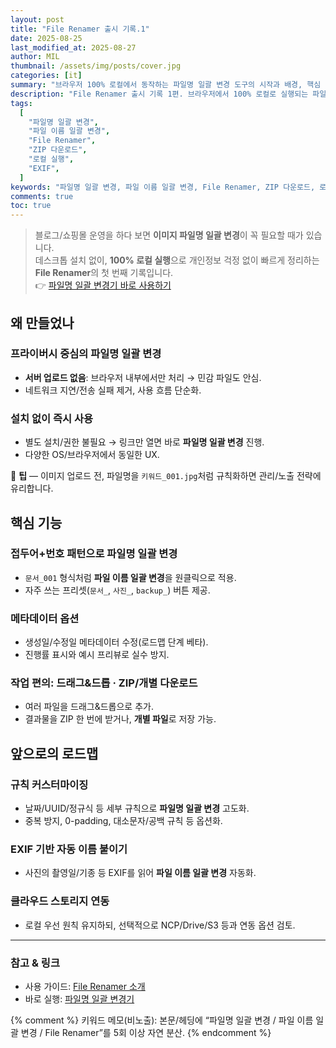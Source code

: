 ```yaml
---
layout: post
title: "File Renamer 출시 기록.1"
date: 2025-08-25
last_modified_at: 2025-08-27
author: MIL
thumbnail: /assets/img/posts/cover.jpg
categories: [it]
summary: "브라우저 100% 로컬에서 동작하는 파일명 일괄 변경 도구의 시작과 배경, 핵심 기능, 로드맵을 공유합니다."
description: "File Renamer 출시 기록 1편. 브라우저에서 100% 로컬로 실행되는 파일명 일괄 변경 도구의 배경, 핵심 기능, ZIP/개별 다운로드, 메타데이터, EXIF 계획을 정리합니다."
tags:
  [
    "파일명 일괄 변경",
    "파일 이름 일괄 변경",
    "File Renamer",
    "ZIP 다운로드",
    "로컬 실행",
    "EXIF",
  ]
keywords: "파일명 일괄 변경, 파일 이름 일괄 변경, File Renamer, ZIP 다운로드, 로컬 실행, EXIF"
comments: true
toc: true
---
```


<!-- 본문(이 포스트에만) 리스트/노트 스타일: 1편과 동일하게 통일 -->
<style>
  .post .post-content ul,.post .post-content ol{margin:.5rem 0 1rem;padding-left:1.25rem}
  .post .post-content ul{list-style:none;padding-left:0}
  .post .post-content ul li{position:relative;padding-left:1.25rem;margin:.35rem 0;line-height:1.75}
  .post .post-content ul li::before{content:"";position:absolute;left:0;top:.7em;width:.5rem;height:.5rem;border-radius:50%;background:#f6ab7a;box-shadow:0 0 0 2px rgba(246,171,122,.15)}
  .post .post-content li>ul{margin-top:.3rem}
  .post .post-content li>ul li::before{width:.45rem;height:.45rem;top:.75em;opacity:.9}
  .post .post-content ol{list-style:decimal;padding-left:1.25rem}
  .post .post-content ol li{margin:.35rem 0;line-height:1.75}
  .post .note{border:1px solid #e5e7eb;border-radius:10px;background:#fff;padding:12px 14px;margin:12px 0}
</style>

> 블로그/쇼핑몰 운영을 하다 보면 **이미지 파일명 일괄 변경**이 꼭 필요할 때가 있습니다.  
> 데스크톱 설치 없이, **100% 로컬 실행**으로 개인정보 걱정 없이 빠르게 정리하는 **File Renamer**의 첫 번째 기록입니다.  
> 👉 [파일명 일괄 변경기 바로 사용하기](/file-renamer)

## 왜 만들었나

### 프라이버시 중심의 파일명 일괄 변경

- **서버 업로드 없음**: 브라우저 내부에서만 처리 → 민감 파일도 안심.
- 네트워크 지연/전송 실패 제거, 사용 흐름 단순화.

### 설치 없이 즉시 사용

- 별도 설치/권한 불필요 → 링크만 열면 바로 **파일명 일괄 변경** 진행.
- 다양한 OS/브라우저에서 동일한 UX.

<div class="note">📝 <strong>팁</strong> — 이미지 업로드 전, 파일명을 <code>키워드_001.jpg</code>처럼 규칙화하면 관리/노출 전략에 유리합니다.</div>

## 핵심 기능

### 접두어+번호 패턴으로 파일명 일괄 변경

- `문서_001` 형식처럼 **파일 이름 일괄 변경**을 원클릭으로 적용.
- 자주 쓰는 프리셋(`문서_`, `사진_`, `backup_`) 버튼 제공.

### 메타데이터 옵션

- 생성일/수정일 메타데이터 수정(로드맵 단계 베타).
- 진행률 표시와 예시 프리뷰로 실수 방지.

### 작업 편의: 드래그&드롭 · ZIP/개별 다운로드

- 여러 파일을 드래그&드롭으로 추가.
- 결과물을 ZIP 한 번에 받거나, **개별 파일**로 저장 가능.

## 앞으로의 로드맵

### 규칙 커스터마이징

- 날짜/UUID/정규식 등 세부 규칙으로 **파일명 일괄 변경** 고도화.
- 중복 방지, 0-padding, 대소문자/공백 규칙 등 옵션화.

### EXIF 기반 자동 이름 붙이기

- 사진의 촬영일/기종 등 EXIF를 읽어 **파일 이름 일괄 변경** 자동화.

### 클라우드 스토리지 연동

- 로컬 우선 원칙 유지하되, 선택적으로 NCP/Drive/S3 등과 연동 옵션 검토.

---

### 참고 & 링크

- 사용 가이드: [File Renamer 소개](/file-renamer-how-it-works)
- 바로 실행: [파일명 일괄 변경기](/file-renamer)

{% comment %}
키워드 메모(비노출): 본문/헤딩에 “파일명 일괄 변경 / 파일 이름 일괄 변경 / File Renamer”를 5회 이상 자연 분산.
{% endcomment %}
